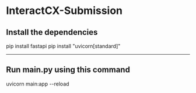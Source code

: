 # InteractCX-Submission

## Install the dependencies

pip install fastapi
pip install "uvicorn[standard]"

------------------------

## Run main.py using this command

uvicorn main:app --reload
